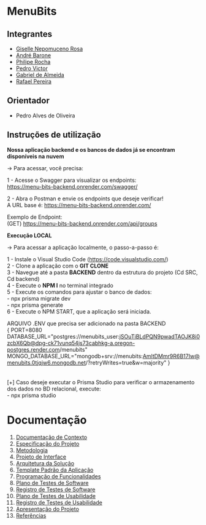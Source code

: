 # MenuBits


## Integrantes

* <a href="https://www.linkedin.com/in/gisellenrosa/">Giselle Nepomuceno Rosa</a>
* <a href="https://github.com/Andre98B">André Barone</a>
* <a href="https://www.linkedin.com/in/philipe-rocha-0684021b2">Philipe Rocha</a>
* <a href="https://github.com/PedroVictor022">Pedro Victor</a>
* <a href="https://github.com/GabrieldeAlmeidaCarvalho">Gabriel de Almeida</a>
* <a href="https://github.com/RafaelPereira7L">Rafael Pereira</a>

## Orientador

* Pedro Alves de Oliveira

## Instruções de utilização

**Nossa aplicação backend e os bancos de dados já se encontram disponíveis na nuvem** <br />

-> Para acessar, você precisa: <br />

  1 - Acesse o Swagger para visualizar os endpoints:<br />
  https://menu-bits-backend.onrender.com/swagger/<br />

  2 - Abra o Postman e envie os endpoints que deseje verificar!<br />
  A URL base é: https://menu-bits-backend.onrender.com/<br />

  Exemplo de Endpoint: <br />
  (GET) https://menu-bits-backend.onrender.com/api/groups<br />

**Execução LOCAL** <br />

-> Para acessar a aplicação localmente, o passo-a-passo é:

1 - Instale o Visual Studio Code (https://code.visualstudio.com/)<br />
2 - Clone a aplicação com o **GIT CLONE**<br />
3 - Navegue até a pasta **BACKEND** dentro da estrutura do projeto (Cd SRC, Cd backend)<br />
4 - Execute o **NPM I** no terminal integrado<br />
5 - Execute os comandos para ajustar o banco de dados:<br />
    - npx prisma migrate dev<br />
    - npx prisma generate<br />
6 - Execute o NPM START, que a aplicação será iniciada.<br />

ARQUIVO .ENV que precisa ser adicionado na pasta BACKEND
<br />
{
PORT=8080
DATABASE_URL="postgres://menubits_user:jSOuTiBLdPQN9pwadTAOJK8i0zcbX6Qb@dpg-ck71vunq54js73cabhkg-a.oregon-postgres.render.com/menubits"
MONGO_DATABASE_URL="mongodb+srv://menubits:AmltDMmr9R6B17Iw@menubits.0tjqjw6.mongodb.net/?retryWrites=true&w=majority"
}
<br />
<br />
<br />
[+] Caso deseje executar o Prisma Studio para verificar o armazenamento dos dados no BD relacional, execute:<br />
    - npx prisma studio<br />

# Documentação

<ol>
<li><a href="docs/01-Documentação de Contexto.md"> Documentação de Contexto</a></li>
<li><a href="docs/02-Especificação do Projeto.md"> Especificação do Projeto</a></li>
<li><a href="docs/03-Metodologia.md"> Metodologia</a></li>
<li><a href="docs/04-Projeto de Interface.md"> Projeto de Interface</a></li>
<li><a href="docs/05-Arquitetura da Solução.md"> Arquitetura da Solução</a></li>
<li><a href="docs/06-Template Padrão da Aplicação.md"> Template Padrão da Aplicação</a></li>
<li><a href="docs/07-Programação de Funcionalidades.md"> Programação de Funcionalidades</a></li>
<li><a href="docs/08-Plano de Testes de Software.md"> Plano de Testes de Software</a></li>
<li><a href="docs/09-Registro de Testes de Software.md"> Registro de Testes de Software</a></li>
<li><a href="docs/10-Plano de Testes de Usabilidade.md"> Plano de Testes de Usabilidade</a></li>
<li><a href="docs/11-Registro de Testes de Usabilidade.md"> Registro de Testes de Usabilidade</a></li>
<li><a href="docs/12-Apresentação do Projeto.md"> Apresentação do Projeto</a></li>
<li><a href="docs/13-Referências.md"> Referências</a></li>
</ol>

